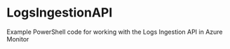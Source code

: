 # LogsIngestionAPI
Example PowerShell code for working with the Logs Ingestion API in Azure Monitor

